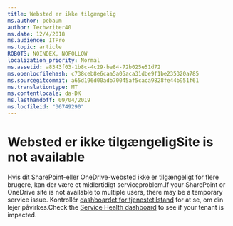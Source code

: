 ```yaml
---
title: Websted er ikke tilgængelig
ms.author: pebaum
author: Techwriter40
ms.date: 12/4/2018
ms.audience: ITPro
ms.topic: article
ROBOTS: NOINDEX, NOFOLLOW
localization_priority: Normal
ms.assetid: a8343f03-1b8c-4c29-be84-72b025e51d72
ms.openlocfilehash: c738ceb8e6caa5a05aca31dbe9f1be235320a785
ms.sourcegitcommit: a65d196d00adb70045af5caca9828fe44b951f61
ms.translationtype: MT
ms.contentlocale: da-DK
ms.lasthandoff: 09/04/2019
ms.locfileid: "36749290"
---
```

# <a name="site-is-not-available"></a><span data-ttu-id="e4f05-102">Websted er ikke tilgængelig</span><span class="sxs-lookup"><span data-stu-id="e4f05-102">Site is not available</span></span>

<span data-ttu-id="e4f05-103">Hvis dit SharePoint-eller OneDrive-websted ikke er tilgængeligt for flere brugere, kan der være et midlertidigt serviceproblem.</span><span class="sxs-lookup"><span data-stu-id="e4f05-103">If your SharePoint or OneDrive site is not available to multiple users, there may be a temporary service issue.</span></span> <span data-ttu-id="e4f05-104">Kontrollér [dashboardet for tjenestetilstand](https://admin.microsoft.com/AdminPortal/Home#/servicehealth) for at se, om din lejer påvirkes.</span><span class="sxs-lookup"><span data-stu-id="e4f05-104">Check the [Service Health dashboard](https://admin.microsoft.com/AdminPortal/Home#/servicehealth) to see if your tenant is impacted.</span></span> 
  

